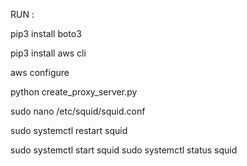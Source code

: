 RUN : 

pip3 install boto3


pip3 install aws cli

aws configure


python create_proxy_server.py


sudo nano /etc/squid/squid.conf


sudo systemctl restart squid

sudo systemctl start squid
sudo systemctl status squid
